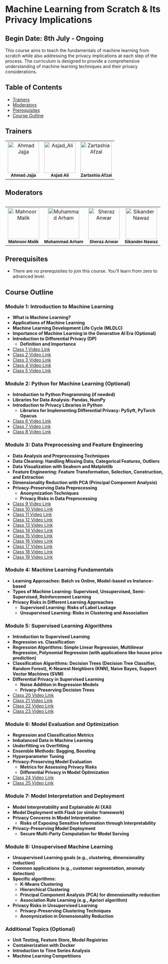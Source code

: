 # Machine Learning from Scratch & Its Privacy Implications

## Begin Date: 8th July - Ongoing

This course aims to teach the fundamentals of machine learning from scratch while also addressing the privacy implications at each step of the process. The curriculum is designed to provide a comprehensive understanding of machine learning techniques and their privacy considerations.

## Table of Contents

- [Trainers](#trainers)
- [Moderators](#moderators)
- [Prerequisites](#prerequisites)
- [Course Outline](#course-outline)

## Trainers

<table >
  <tbody>
    <tr>
      <td align="center">
        <a href="https://github.com/Ahmadjajja">
        <img src="https://avatars.githubusercontent.com/u/86593662?v=4" width="100px;" alt="Ahmad Jajja"/>
          <br />
          <sub><b>Ahmad Jajja</b></sub>
        </a> 
      </td>
      <td align="center">
        <a href="https://github.com/A5jadAli">
          <img src="https://avatars.githubusercontent.com/u/123229279?v=4" width="100px;" alt="Asjad_Ali"/>
          <br />
          <sub><b>Asjad Ali</b></sub>
        </a> 
      </td>
      <td align="center">
        <a href="https://github.com/zartashiafzal">
          <img src="https://avatars.githubusercontent.com/u/65966739?v=4" width="100px;" alt="Zartashia Afzal"/>
          <br />
          <sub><b>Zartashia Afzal</b></sub>
        </a> 
      </td>
   </tr>
  </tbody>
<table>
  
## Moderators
<table >
  <tbody>
    <tr>
      <td align="center">
        <a href="https://github.com/Mahnoormalik123">
          <img src="https://avatars.githubusercontent.com/u/154795582?v=4" width="100px;" alt="Mahnoor Malik"/>
          <br />
          <sub><b>Mahnoor Malik</b></sub>
        </a> 
      </td>
      <td align="center">
        <a href="https://github.com/arhamansari11">
          <img src="https://avatars.githubusercontent.com/u/124850772?v=4" width="100px;" alt="Muhammad Arham"/>
          <br />
          <sub><b>Muhammad Arham</b></sub>
        </a> 
      </td>
      <td align="center">
        <a href="https://github.com/SherazAnwar25">
          <img src="https://avatars.githubusercontent.com/u/153890380?v=4" width="100px;" alt="Sheraz Anwar"/>
          <br />
          <sub><b>Sheraz Anwar</b></sub>
        </a> 
      </td>
      <td align="center">
        <a href="https://github.com/sikander-nawaz">
          <img src="https://avatars.githubusercontent.com/u/121254651?v=4" width="100px;" alt="Sikander Nawaz"/>
          <br />
          <sub><b>Sikander Nawaz</b></sub>
        </a> 
      </td>
    </tr>
  </tbody>
<table>

## Prerequisites

- There are no prerequisites to join this course. You'll learn from zero to advanced level.

## Course Outline

### Module 1: Introduction to Machine Learning

- **What is Machine Learning?**
- **Applications of Machine Learning**
- **Machine Learning Development Life Cycle (MLDLC)**
- **Importance of Machine Learning in the Generative AI Era (Optional)**
- **Introduction to Differential Privacy (DP)**
  - **Definition and Importance**
- [Class 1 Video Link](https://www.facebook.com/iCodeguru/videos/1140906600544854)
- [Class 2 Video Link](https://www.facebook.com/iCodeguru/videos/1172562033868588/)
- [Class 3 Video Link](https://www.facebook.com/iCodeguru/videos/380675287961626)
- [Class 4 Video Link](https://www.facebook.com/iCodeguru/videos/489366656910032)
- [Class 5 Video Link](https://www.facebook.com/iCodeguru/videos/396304176791613)

### Module 2: Python for Machine Learning (Optional)

- **Introduction to Python Programming (if needed)**
- **Libraries for Data Analysis: Pandas, NumPy**
- **Introduction to Privacy Libraries in Python**
  - **Libraries for Implementing Differential Privacy: PySyft, PyTorch Opacus**
- [Class 6 Video Link](https://www.facebook.com/iCodeguru/videos/296444603534700)
- [Class 7 Video Link](https://www.facebook.com/iCodeguru/videos/798917849033959)
- [Class 8 Video Link](https://www.facebook.com/iCodeguru/videos/506803148528787)

### Module 3: Data Preprocessing and Feature Engineering

- **Data Analysis and Preprocessing Techniques**
- **Data Cleaning: Handling Missing Data, Categorical Features, Outliers**
- **Data Visualization with Seaborn and Matplotlib**
- **Feature Engineering: Feature Transformation, Selection, Construction, and Extraction**
- **Dimensionality Reduction with PCA (Principal Component Analysis)**
- **Privacy-Preserving Data Preprocessing**
  - **Anonymization Techniques**
  - **Privacy Risks in Data Preprocessing**
- [Class 9 Video Link](https://www.facebook.com/iCodeguru/videos/503766618767054)
- [Class 10 Video Link](https://www.facebook.com/iCodeguru/videos/3279815862154411)
- [Class 11 Video Link](https://www.facebook.com/iCodeguru/videos/2512086508988678/)
- [Class 12 Video Link](https://www.facebook.com/iCodeguru/videos/544365754583575/)
- [Class 13 Video Link](https://www.facebook.com/iCodeguru/videos/842121497495971)
- [Class 14 Video Link](https://www.facebook.com/iCodeguru/videos/364592216474021)
- [Class 15 Video Link](https://www.facebook.com/iCodeguru/videos/1153940089225901)
- [Class 16 Video Link](https://web.facebook.com/iCodeguru/videos/517459164056447)
- [Class 17 Video Link](https://web.facebook.com/iCodeguru/videos/1007156847751102)
- [Class 18 Video Link](https://www.facebook.com/iCodeguru/videos/782806057093677)
- [Class 19 Video Link](https://www.facebook.com/iCodeguru/videos/876352897725102/)

### Module 4: Machine Learning Fundamentals

- **Learning Approaches: Batch vs Online, Model-based vs Instance-based**
- **Types of Machine Learning: Supervised, Unsupervised, Semi-Supervised, Reinforcement Learning**
- **Privacy Risks in Different Learning Approaches**
  - **Supervised Learning: Risks of Label Leakage**
  - **Unsupervised Learning: Risks in Clustering and Association**

### Module 5: Supervised Learning Algorithms

- **Introduction to Supervised Learning**
- **Regression vs. Classification**
- **Regression Algorithms: Simple Linear Regression, Multilinear Regression, Polynomial Regression (with applications like house price prediction)**
- **Classification Algorithms: Decision Trees (Decision Tree Classifier, Random Forest), K-Nearest Neighbors (KNN), Naive Bayes, Support Vector Machines (SVM)**
- **Differential Privacy in Supervised Learning**
  - **Noise Addition in Regression Models**
  - **Privacy-Preserving Decision Trees**
- [Class 20 Video Link](https://www.facebook.com/iCodeguru/videos/1323471588452378)
- [Class 21 Video Link](https://www.facebook.com/iCodeguru/videos/413629985029427)
- [Class 22 Video Link](https://www.facebook.com/iCodeguru/videos/1018825216109320)
- [Class 23 Video Link](https://www.facebook.com/iCodeguru/videos/544964651216277)

### Module 6: Model Evaluation and Optimization

- **Regression and Classification Metrics**
- **Imbalanced Data in Machine Learning**
- **Underfitting vs Overfitting**
- **Ensemble Methods: Bagging, Boosting**
- **Hyperparameter Tuning**
- **Privacy-Preserving Model Evaluation**
  - **Metrics for Assessing Privacy Risks**
  - **Differential Privacy in Model Optimization**
- [Class 24 Video Link](https://www.facebook.com/iCodeguru/videos/1168843607708830)
- [Class 25 Video Link](https://web.facebook.com/iCodeguru/videos/1930278197423471/)

### Module 7: Model Interpretation and Deployment

- **Model Interpretability and Explainable AI (XAI)**
- **Model Deployment with Flask (or similar framework)**
- **Privacy Concerns in Model Interpretation**
  - **Risks of Exposing Sensitive Information through Interpretability**
- **Privacy-Preserving Model Deployment**
  - **Secure Multi-Party Computation for Model Serving**

### Module 8: Unsupervised Machine Learning

- **Unsupervised Learning goals (e.g., clustering, dimensionality reduction)**
- **Common applications (e.g., customer segmentation, anomaly detection)**
- **Specific algorithms:**
  - **K-Means Clustering**
  - **Hierarchical Clustering**
  - **Principal Component Analysis (PCA) for dimensionality reduction**
  - **Association Rule Learning (e.g., Apriori algorithm)**
- **Privacy Risks in Unsupervised Learning**
  - **Privacy-Preserving Clustering Techniques**
  - **Anonymization in Dimensionality Reduction**

### Additional Topics (Optional)

- **Unit Testing, Feature Store, Model Registries**
- **Containerization with Docker**
- **Introduction to Time Series Analysis**
- **Machine Learning Competitions**
